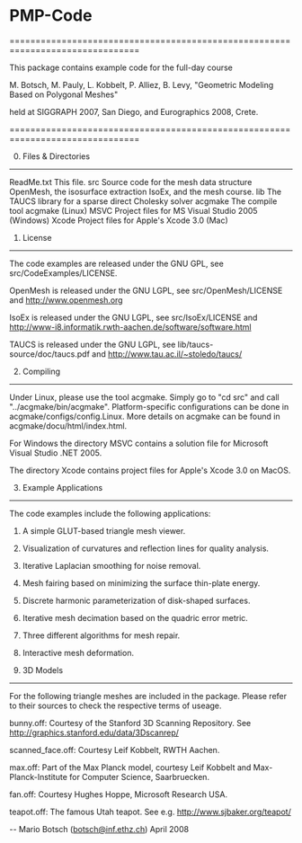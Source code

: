 # PMP-Code

===============================================================================

 This package contains example code for the full-day course

 M. Botsch, M. Pauly, L. Kobbelt, P. Alliez, B. Levy,
 "Geometric Modeling Based on Polygonal Meshes"

 held at SIGGRAPH 2007, San Diego, and Eurographics 2008, Crete.

===============================================================================



0. Files & Directories
----------------------

ReadMe.txt    This file.
src           Source code for the mesh data structure OpenMesh, the 
              isosurface extraction IsoEx, and the mesh course.
lib           The TAUCS library for a sparse direct Cholesky solver
acgmake       The compile tool acgmake (Linux)
MSVC          Project files for MS Visual Studio 2005 (Windows)
Xcode         Project files for Apple's Xcode 3.0 (Mac)



1. License
----------

The code examples are released under the GNU GPL, see src/CodeExamples/LICENSE.

OpenMesh is released under the GNU LGPL, see src/OpenMesh/LICENSE and 
http://www.openmesh.org

IsoEx is released under the GNU LGPL, see src/IsoEx/LICENSE and 
http://www-i8.informatik.rwth-aachen.de/software/software.html

TAUCS is released under the GNU LGPL, see lib/taucs-source/doc/taucs.pdf and
http://www.tau.ac.il/~stoledo/taucs/



2. Compiling
------------

Under Linux, please use the tool acgmake. Simply go to "cd src" 
and call "../acgmake/bin/acgmake". Platform-specific
configurations can be done in acgmake/configs/config.Linux. More
details on acgmake can be found in acgmake/docu/html/index.html.

For Windows the directory MSVC contains a solution file for Microsoft
Visual Studio .NET 2005.

The directory Xcode contains project files for Apple's Xcode 3.0 on MacOS.



3. Example Applications
-----------------------

The code examples include the following applications:

1. A simple GLUT-based triangle mesh viewer.
2. Visualization of curvatures and reflection lines for quality analysis.
3. Iterative Laplacian smoothing for noise removal.
4. Mesh fairing based on minimizing the surface thin-plate energy.
5. Discrete harmonic parameterization of disk-shaped surfaces.
6. Iterative mesh decimation based on the quadric error metric.
7. Three different algorithms for mesh repair.
8. Interactive mesh deformation.



4. 3D Models
------------

For the following triangle meshes are included in the package. Please
refer to their sources to check the respective terms of useage.

bunny.off: 
Courtesy of the Stanford 3D Scanning Repository. See
http://graphics.stanford.edu/data/3Dscanrep/

scanned_face.off: 
Courtesy Leif Kobbelt, RWTH Aachen.

max.off: 
Part of the Max Planck model, courtesy Leif Kobbelt and
Max-Planck-Institute for Computer Science, Saarbruecken.

fan.off:
Courtesy Hughes Hoppe, Microsoft Research USA.

teapot.off: 
The famous Utah teapot. See e.g. http://www.sjbaker.org/teapot/



--
Mario Botsch (botsch@inf.ethz.ch)
April 2008
